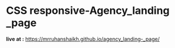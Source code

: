 # CSS responsive-Agency_landing _page
**live at :** https://mrruhanshaikh.github.io/agency_landing-_page/
